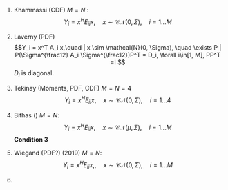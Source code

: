 1. Khammassi (CDF) $M = N$ : $$Y_i = x^H E_{ii} x, \quad x \sim \mathcal{CN}(0, \Sigma), \quad i = 1 \ldots M$$

2. Laverny (PDF) $$Y_i = x^T A_i x,\quad | x \sim \mathcal{N}(0, \Sigma), \quad \exists P | P(\Sigma^{\frac12} A_i \Sigma^{\frac12})P^T = D_i, \forall i\in[1, M], PP^T =I $$ $D_i$ is diagonal.

3. Tekinay (Moments, PDF, CDF) $M = N = 4$ $$Y_i = x^H E_{ii} x, \quad x \sim \mathcal{CN}(0, \Sigma), \quad i = 1 \ldots 4$$

4. Bithas () $M = N$: $$ Y_i = x^H E_{ii} x, \quad x \sim \mathcal{CN}(\mu, \Sigma), \quad i = 1 \ldots M$$ **Condition 3**

5. Wiegand (PDF?) (2019) $M = N$: $$ Y_i = x^H E_{ii} x, , \quad x \sim \mathcal{CN}(0, \Sigma), \quad i = 1 \ldots M $$

6. 